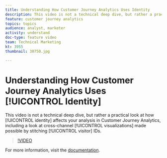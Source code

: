 ```yaml
---
title: Understanding How Customer Journey Analytics Uses Identity
description: This video is not a technical deep dive, but rather a practical look at how identity affects your analysis in Customer Journey Analytics, including a look at cross-channel visualizations made possible by stitching visitor IDs.
feature: customer journey analytics
topics: topics
audience: analyst, marketer
activity: understand
doc-type: feature video
team: Technical Marketing
kt: 3955
thumbnail: 30750.jpg

---
```


# Understanding How Customer Journey Analytics Uses [!UICONTROL Identity]

This video is not a technical deep dive, but rather a practical look at how [!UICONTROL identity] affects your analysis in Customer Journey Analytics, including a look at cross-channel [!UICONTROL visualizations] made possible by stitching [!UICONTROL visitor] IDs.

>[!VIDEO](https://video.tv.adobe.com/v/30750/?quality=12&enable10seconds=on&speedcontrol=on)

For more information, visit the [documentation](https://docs.adobe.com/content/help/en/analytics-platform/using/cja-landing.html).
